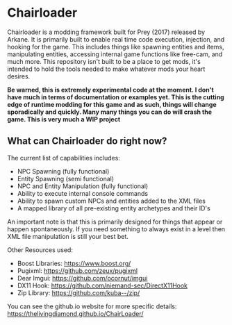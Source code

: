 # Chairloader
Chairloader is a modding framework built for Prey (2017) released by Arkane. It is primarily built to enable real time code execution, injection, and hooking for the game. This includes things like spawning entities and items, manipulating entities, accessing internal game functions like free-cam, and much more. This repository isn't built to be a place to get mods, it's intended to hold the tools needed to make whatever mods your heart desires. 

**Be warned, this is extremely experimental code at the moment. I don't have much in terms of documentation or examples yet. This is the cutting edge of runtime modding for this game and as such, things will change sporadically and quickly. Many many things you can do will crash the game. This is very much a WIP project**

## What can Chairloader do right now?
The current list of capabilities includes:
- NPC Spawning (fully functional)
- Entity Spawning (semi functional)
- NPC and Entity Manipulation (fully functional)
- Ability to execute internal console commands
- Ability to spawn custom NPCs and entities added to the XML files
- A mapped library of all pre-existing entity archetypes and their ID's

An important note is that this is primarily designed for things that appear or happen spontaneously. If you need something to always exist in a level then XML file manipulation is still your best bet.

Other Resources used:
- Boost Libraries: https://www.boost.org/
- Pugixml: https://github.com/zeux/pugixml
- Dear Imgui: https://github.com/ocornut/imgui
- DX11 Hook: https://github.com/niemand-sec/DirectX11Hook
- Zip Library: https://github.com/kuba--/zip/

You can see the github.io website for more specific details:
https://thelivingdiamond.github.io/ChairLoader/
